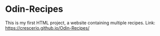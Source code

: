 # Odin-Recipes
This is my first HTML project, a website containing multiple recipes. Link: https://crescerio.github.io/Odin-Recipes/
